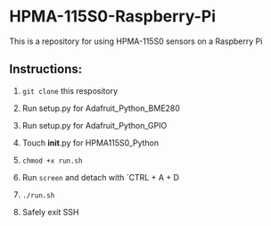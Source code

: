 # HPMA-115S0-Raspberry-Pi
This is a repository for using HPMA-115S0 sensors on a Raspberry Pi


## Instructions:

1. `git clone` this respository

2. Run setup.py for Adafruit_Python_BME280

3. Run setup.py for Adafruit_Python_GPIO

4. Touch __init__.py for HPMA115S0_Python

5. `chmod +x run.sh`

6. Run `screen` and detach with `CTRL + A + D

7. `./run.sh`

8. Safely exit SSH
